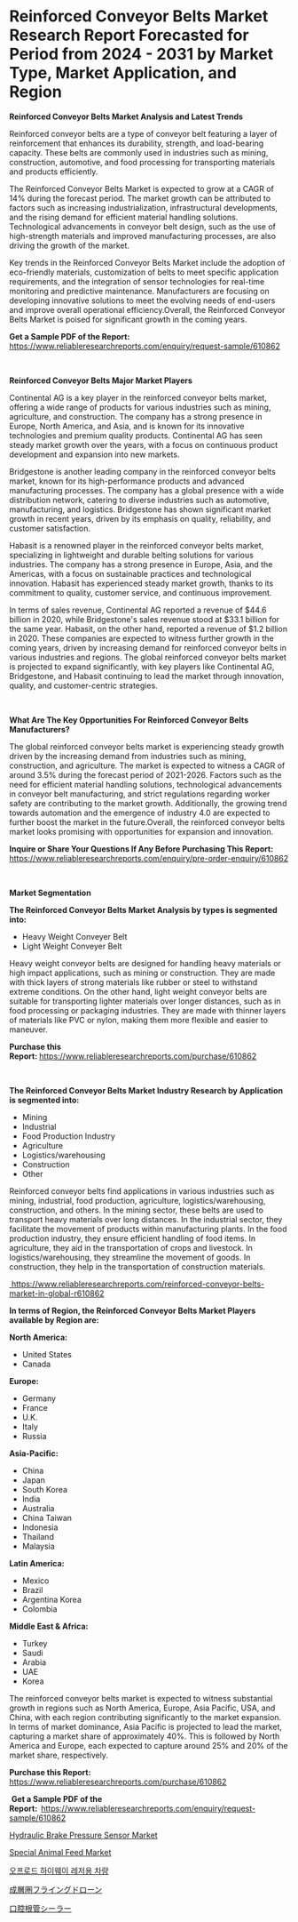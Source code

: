 <p><h1>Reinforced Conveyor Belts Market Research Report Forecasted for Period from 2024 -  2031 by Market Type, Market Application, and Region</h1></p><p><strong>Reinforced Conveyor Belts Market Analysis and Latest Trends</strong></p>
<p><p>Reinforced conveyor belts are a type of conveyor belt featuring a layer of reinforcement that enhances its durability, strength, and load-bearing capacity. These belts are commonly used in industries such as mining, construction, automotive, and food processing for transporting materials and products efficiently.</p><p>The Reinforced Conveyor Belts Market is expected to grow at a CAGR of 14% during the forecast period. The market growth can be attributed to factors such as increasing industrialization, infrastructural developments, and the rising demand for efficient material handling solutions. Technological advancements in conveyor belt design, such as the use of high-strength materials and improved manufacturing processes, are also driving the growth of the market.</p><p>Key trends in the Reinforced Conveyor Belts Market include the adoption of eco-friendly materials, customization of belts to meet specific application requirements, and the integration of sensor technologies for real-time monitoring and predictive maintenance. Manufacturers are focusing on developing innovative solutions to meet the evolving needs of end-users and improve overall operational efficiency.Overall, the Reinforced Conveyor Belts Market is poised for significant growth in the coming years.</p></p>
<p><strong>Get a Sample PDF of the Report:&nbsp;</strong> <a href="https://www.reliableresearchreports.com/enquiry/request-sample/610862">https://www.reliableresearchreports.com/enquiry/request-sample/610862</a></p>
<p>&nbsp;</p>
<p><strong>Reinforced Conveyor Belts Major Market Players</strong></p>
<p><p>Continental AG is a key player in the reinforced conveyor belts market, offering a wide range of products for various industries such as mining, agriculture, and construction. The company has a strong presence in Europe, North America, and Asia, and is known for its innovative technologies and premium quality products. Continental AG has seen steady market growth over the years, with a focus on continuous product development and expansion into new markets.</p><p>Bridgestone is another leading company in the reinforced conveyor belts market, known for its high-performance products and advanced manufacturing processes. The company has a global presence with a wide distribution network, catering to diverse industries such as automotive, manufacturing, and logistics. Bridgestone has shown significant market growth in recent years, driven by its emphasis on quality, reliability, and customer satisfaction.</p><p>Habasit is a renowned player in the reinforced conveyor belts market, specializing in lightweight and durable belting solutions for various industries. The company has a strong presence in Europe, Asia, and the Americas, with a focus on sustainable practices and technological innovation. Habasit has experienced steady market growth, thanks to its commitment to quality, customer service, and continuous improvement.</p><p>In terms of sales revenue, Continental AG reported a revenue of $44.6 billion in 2020, while Bridgestone's sales revenue stood at $33.1 billion for the same year. Habasit, on the other hand, reported a revenue of $1.2 billion in 2020. These companies are expected to witness further growth in the coming years, driven by increasing demand for reinforced conveyor belts in various industries and regions. The global reinforced conveyor belts market is projected to expand significantly, with key players like Continental AG, Bridgestone, and Habasit continuing to lead the market through innovation, quality, and customer-centric strategies.</p></p>
<p>&nbsp;</p>
<p><strong>What Are The Key Opportunities For Reinforced Conveyor Belts Manufacturers?</strong></p>
<p><p>The global reinforced conveyor belts market is experiencing steady growth driven by the increasing demand from industries such as mining, construction, and agriculture. The market is expected to witness a CAGR of around 3.5% during the forecast period of 2021-2026. Factors such as the need for efficient material handling solutions, technological advancements in conveyor belt manufacturing, and strict regulations regarding worker safety are contributing to the market growth. Additionally, the growing trend towards automation and the emergence of industry 4.0 are expected to further boost the market in the future.Overall, the reinforced conveyor belts market looks promising with opportunities for expansion and innovation.</p></p>
<p><strong>Inquire or Share Your Questions If Any Before Purchasing This Report:</strong> <a href="https://www.reliableresearchreports.com/enquiry/pre-order-enquiry/610862">https://www.reliableresearchreports.com/enquiry/pre-order-enquiry/610862</a></p>
<p>&nbsp;</p>
<p><strong>Market Segmentation</strong></p>
<p><strong>The Reinforced Conveyor Belts Market Analysis by types is segmented into:</strong></p>
<p><ul><li>Heavy Weight Conveyer Belt</li><li>Light Weight Conveyer Belt</li></ul></p>
<p><p>Heavy weight conveyor belts are designed for handling heavy materials or high impact applications, such as mining or construction. They are made with thick layers of strong materials like rubber or steel to withstand extreme conditions. On the other hand, light weight conveyor belts are suitable for transporting lighter materials over longer distances, such as in food processing or packaging industries. They are made with thinner layers of materials like PVC or nylon, making them more flexible and easier to maneuver.</p></p>
<p><strong>Purchase this Report:&nbsp;</strong><a href="https://www.reliableresearchreports.com/purchase/610862">https://www.reliableresearchreports.com/purchase/610862</a></p>
<p>&nbsp;</p>
<p><strong>The Reinforced Conveyor Belts Market Industry Research by Application is segmented into:</strong></p>
<p><ul><li>Mining</li><li>Industrial</li><li>Food Production Industry</li><li>Agriculture</li><li>Logistics/warehousing</li><li>Construction</li><li>Other</li></ul></p>
<p><p>Reinforced conveyor belts find applications in various industries such as mining, industrial, food production, agriculture, logistics/warehousing, construction, and others. In the mining sector, these belts are used to transport heavy materials over long distances. In the industrial sector, they facilitate the movement of products within manufacturing plants. In the food production industry, they ensure efficient handling of food items. In agriculture, they aid in the transportation of crops and livestock. In logistics/warehousing, they streamline the movement of goods. In construction, they help in the transportation of construction materials.</p></p>
<p><a href="https://www.reliableresearchreports.com/reinforced-conveyor-belts-market-in-global-r610862">&nbsp;https://www.reliableresearchreports.com/reinforced-conveyor-belts-market-in-global-r610862</a></p>
<p><strong>In terms of Region, the Reinforced Conveyor Belts Market Players available by Region are:</strong></p>
<p>
    <p> <strong> North America: </strong>
        <ul>
            <li>United States</li>
            <li>Canada</li>
        </ul>
        </p> 
    <p> <strong> Europe: </strong>
        <ul>
            <li>Germany</li>
            <li>France</li>
            <li>U.K.</li>
            <li>Italy</li>
            <li>Russia</li>
        </ul>
        </p> 
    <p> <strong> Asia-Pacific: </strong>
        <ul>
            <li>China</li>
            <li>Japan</li>
            <li>South Korea</li>
            <li>India</li>
            <li>Australia</li>
            <li>China Taiwan</li>
            <li>Indonesia</li>
            <li>Thailand</li>
            <li>Malaysia</li>
        </ul>
        </p> 
    <p> <strong> Latin America: </strong>
        <ul>
            <li>Mexico</li>
            <li>Brazil</li>
            <li>Argentina Korea</li>
            <li>Colombia</li>
        </ul>
        </p> 
    <p> <strong> Middle East & Africa: </strong>
        <ul>
            <li>Turkey</li>
            <li>Saudi</li>
            <li>Arabia</li>
            <li>UAE</li>
            <li>Korea</li>
        </ul>
    </p>
    </p>
<p><p>The reinforced conveyor belts market is expected to witness substantial growth in regions such as North America, Europe, Asia Pacific, USA, and China, with each region contributing significantly to the market expansion. In terms of market dominance, Asia Pacific is projected to lead the market, capturing a market share of approximately 40%. This is followed by North America and Europe, each expected to capture around 25% and 20% of the market share, respectively.</p></p>
<p><strong>Purchase this Report: </strong><a href="https://www.reliableresearchreports.com/purchase/610862">https://www.reliableresearchreports.com/purchase/610862</a></p>
<p>&nbsp;<strong>Get a Sample PDF of the Report:&nbsp;&nbsp;</strong><a href="https://www.reliableresearchreports.com/enquiry/request-sample/610862">https://www.reliableresearchreports.com/enquiry/request-sample/610862</a></p>
<p><strong></strong></p>
<p><p><a href="https://issuu.com/reportprime-2/docs/hydraulic-brake-pressure-sensor-market-size-2030.p">Hydraulic Brake Pressure Sensor Market</a></p><p><a href="https://github.com/Airanohannonzb68e5pb53oc1/Market-Research-Report-List-2/blob/main/special-animal-feed-market.md">Special Animal Feed Market</a></p><p><a href="https://github.com/muchswr/Market-Research-Report-List-1/blob/main/107025288975.md">오프로드 하이웨이 레저용 차량</a></p><p><a href="https://github.com/xnljig2898992/Market-Research-Report-List-2/blob/main/567093497417.md">成層圏フライングドローン</a></p><p><a href="https://github.com/ChloeConn27/Market-Research-Report-List-1/blob/main/547609197416.md">口腔根管シーラー</a></p></p>